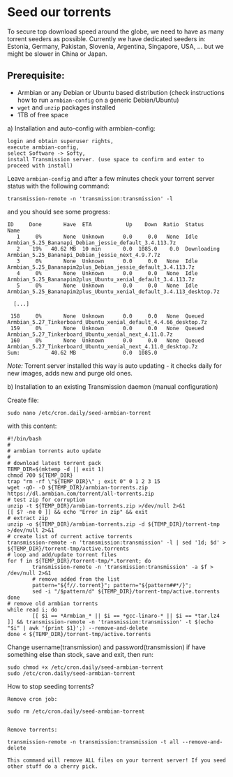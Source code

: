 # Seed our torrents


To secure top download speed around the globe, we need to have as many torrent seeders as possible. Currently we have dedicated seeders in: Estonia, Germany, Pakistan, Slovenia, Argentina, Singapore, USA, ... but we might be slower in China or Japan.

 

## Prerequisite:

- Armbian or any Debian or Ubuntu based distribution (check instructions how to run `armbian-config` on a generic Debian/Ubuntu)
- `wget` and `unzip` packages installed
- 1TB of free space


a) Installation and auto-config with armbian-config:

 

    login and obtain superuser rights,
    execute armbian-config,
    select Software -> Softy,
    install Transmission server. (use space to confirm and enter to proceed with install)
     

 

Leave `armbian-config` and after a few minutes check your torrent server status with the following command:

`transmission-remote -n 'transmission:transmission' -l`

and you should see some progress:

```
ID     Done       Have  ETA           Up    Down  Ratio  Status       Name
   1     0%       None  Unknown      0.0     0.0   None  Idle         Armbian_5.25_Bananapi_Debian_jessie_default_3.4.113.7z
   2    19%   40.62 MB  10 min       0.0  1085.0    0.0  Downloading  Armbian_5.25_Bananapi_Debian_jessie_next_4.9.7.7z
   3     0%       None  Unknown      0.0     0.0   None  Idle         Armbian_5.25_Bananapim2plus_Debian_jessie_default_3.4.113.7z
   4     0%       None  Unknown      0.0     0.0   None  Idle         Armbian_5.25_Bananapim2plus_Ubuntu_xenial_default_3.4.113.7z
   5     0%       None  Unknown      0.0     0.0   None  Idle         Armbian_5.25_Bananapim2plus_Ubuntu_xenial_default_3.4.113_desktop.7z
   
  [...]
  
 158     0%       None  Unknown      0.0     0.0   None  Queued       Armbian_5.27_Tinkerboard_Ubuntu_xenial_default_4.4.66_desktop.7z
 159     0%       None  Unknown      0.0     0.0   None  Queued       Armbian_5.27_Tinkerboard_Ubuntu_xenial_next_4.11.0.7z
 160     0%       None  Unknown      0.0     0.0   None  Queued       Armbian_5.27_Tinkerboard_Ubuntu_xenial_next_4.11.0_desktop.7z
Sum:          40.62 MB               0.0  1085.0
```

  
</details>

_Note:_
Torrent server installed this way is auto updating - it checks daily for new images, adds new and purge old ones.

 
 

b) Installation to an existing Transmission daemon (manual configuration)


Create file:

`sudo nano /etc/cron.daily/seed-armbian-torrent`

with this content:

```
#!/bin/bash
#
# armbian torrents auto update
#
# download latest torrent pack
TEMP_DIR=$(mktemp -d || exit 1)
chmod 700 ${TEMP_DIR}
trap "rm -rf \"${TEMP_DIR}\" ; exit 0" 0 1 2 3 15
wget -qO- -O ${TEMP_DIR}/armbian-torrents.zip https://dl.armbian.com/torrent/all-torrents.zip
# test zip for corruption
unzip -t ${TEMP_DIR}/armbian-torrents.zip >/dev/null 2>&1
[[ $? -ne 0 ]] && echo "Error in zip" && exit
# extract zip
unzip -o ${TEMP_DIR}/armbian-torrents.zip -d ${TEMP_DIR}/torrent-tmp >/dev/null 2>&1
# create list of current active torrents
transmission-remote -n 'transmission:transmission' -l | sed '1d; $d' > ${TEMP_DIR}/torrent-tmp/active.torrents
# loop and add/update torrent files
for f in ${TEMP_DIR}/torrent-tmp/*.torrent; do
        transmission-remote -n 'transmission:transmission' -a $f > /dev/null 2>&1
        # remove added from the list
        pattern="${f//.torrent}"; pattern="${pattern##*/}";
        sed -i "/$pattern/d" ${TEMP_DIR}/torrent-tmp/active.torrents
done
# remove old armbian torrents
while read i; do
        [[ $i == *Armbian_* || $i == *gcc-linaro-* || $i == *tar.lz4 ]] && transmission-remote -n 'transmission:transmission' -t $(echo "$i" | awk '{print $1}';) --remove-and-delete
done < ${TEMP_DIR}/torrent-tmp/active.torrents
```

 

Change username(transmission) and password(transmission) if have something else than stock, save and exit, then run:

```
sudo chmod +x /etc/cron.daily/seed-armbian-torrent
sudo /etc/cron.daily/seed-armbian-torrent
```


How to stop seeding torrents?

    Remove cron job:

    sudo rm /etc/cron.daily/seed-armbian-torrent


    Remove torrents: 

    transmission-remote -n transmission:transmission -t all --remove-and-delete

    This command will remove ALL files on your torrent server! If you seed other stuff do a cherry pick.

